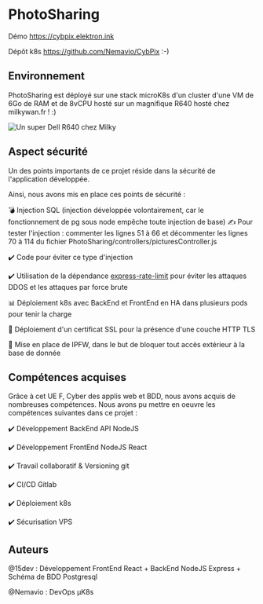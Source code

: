 # PhotoSharing

Démo https://cybpix.elektron.ink

Dépôt k8s https://github.com/Nemavio/CybPix :-)

## Environnement
PhotoSharing est déployé sur une stack microK8s d'un cluster d'une VM de 6Go de RAM et de 8vCPU hosté sur un magnifique R640 hosté chez milkywan.fr ! :)

![Un super Dell R640 chez Milky](https://pbs.twimg.com/media/EuR4uhkXEAA2jEb?format=jpg&name=large)

## Aspect sécurité

Un des points importants de ce projet réside dans la sécurité de l'application développée.

Ainsi, nous avons mis en place ces points de sécurité :

:bomb: Injection SQL (injection développée volontairement, car le fonctionnement de pg sous node empêche toute injection de base)
:writing_hand: Pour tester l'injection : commenter les lignes 51 à 66 et décommenter les lignes 70 à 114 du fichier PhotoSharing/controllers/picturesController.js

:heavy_check_mark: Code pour éviter ce type d'injection

:heavy_check_mark: Utilisation de la dépendance [express-rate-limit](https://www.npmjs.com/package/express-rate-limit) pour éviter les attaques DDOS et les attaques par force brute

:bar_chart: Déploiement k8s avec BackEnd et FrontEnd en HA dans plusieurs pods pour tenir la charge

:cop: Déploiement d'un certificat SSL pour la présence d'une couche HTTP TLS

:traffic_light: Mise en place de IPFW, dans le but de bloquer tout accès extérieur à la base de donnée


## Compétences acquises

Grâce à cet UE F, Cyber des applis web et BDD, nous avons acquis de nombreuses compétences.
Nous avons pu mettre en oeuvre les compétences suivantes dans ce projet :

:heavy_check_mark: Développement BackEnd API NodeJS

:heavy_check_mark: Développement FrontEnd NodeJS React

:heavy_check_mark: Travail collaboratif & Versioning git

:heavy_check_mark: CI/CD Gitlab

:heavy_check_mark: Déploiement k8s

:heavy_check_mark: Sécurisation VPS

## Auteurs

@15dev : Développement FrontEnd React + BackEnd NodeJS Express + Schéma de BDD Postgresql

@Nemavio : DevOps µK8s





